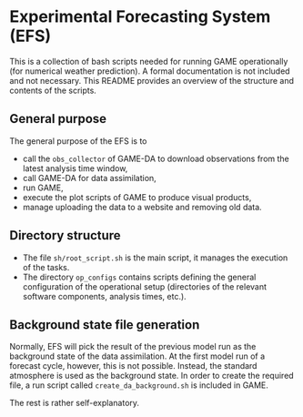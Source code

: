 # Experimental Forecasting System (EFS)

This is a collection of bash scripts needed for running GAME operationally (for numerical weather prediction). A formal documentation is not included and not necessary. This README provides an overview of the structure and contents of the scripts.

## General purpose

The general purpose of the EFS is to

* call the `obs_collector` of GAME-DA to download observations from the latest analysis time window,
* call GAME-DA for data assimilation,
* run GAME,
* execute the plot scripts of GAME to produce visual products,
* manage uploading the data to a website and removing old data.

## Directory structure

* The file `sh/root_script.sh` is the main script, it manages the execution of the tasks.
* The directory `op_configs` contains scripts defining the general configuration of the operational setup (directories of the relevant software components, analysis times, etc.).

## Background state file generation

Normally, EFS will pick the result of the previous model run as the background state of the data assimilation. At the first model run of a forecast cycle, however, this is not possible. Instead, the standard atmosphere is used as the background state. In order to create the required file, a run script called `create_da_background.sh` is included in GAME.

The rest is rather self-explanatory.
